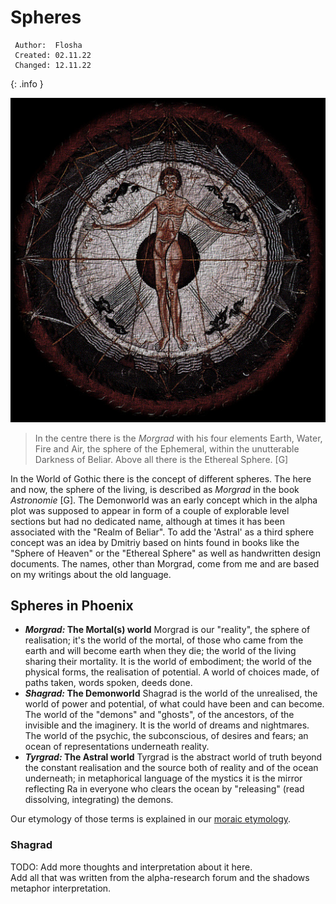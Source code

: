# Spheres

```
 Author:  Flosha  
 Created: 02.11.22  
 Changed: 12.11.22  
```
{: .info }

![Medieval Spheres](/_img/lore/spheres4.jpg)

> In the centre there is the *Morgrad* with his four elements Earth, Water, Fire and Air, the sphere of the Ephemeral, within the unutterable Darkness of Beliar. Above all there is the Ethereal Sphere. [G]

In the World of Gothic there is the concept of different spheres. The here and now, the sphere of the living, is described as *Morgrad* in the book *Astronomie* [G]. The Demonworld was an early concept which in the alpha plot was supposed to appear in form of a couple of explorable level sections but had no dedicated name, although at times it has been associated with the "Realm of Beliar". To add the 'Astral' as a third sphere concept was an idea by Dmitriy based on hints found in books like the "Sphere of Heaven" or the "Ethereal Sphere" as well as handwritten design documents. The names, other than Morgrad, come from me and are based on my writings about the old language. 

<!-- TOC_PLACEHOLDER -->

## Spheres in Phoenix

* ***Morgrad:* The Mortal(s) world** Morgrad is our "reality", the sphere of realisation; it's the world of the mortal, of those who came from the earth and will become earth when they die; the world of the living sharing their mortality. It is the world of embodiment; the world of the physical forms, the realisation of potential. A world of choices made, of paths taken, words spoken, deeds done.  
* ***Shagrad:* The Demonworld** Shagrad is the world of the unrealised, the world of power and potential, of what could have been and can become. The world of the "demons" and "ghosts", of the ancestors, of the invisible and the imaginery. It is the world of dreams and nightmares. The world of the psychic, the subconscious, of desires and fears; an ocean of representations underneath reality.  
* ***Tyrgrad:* The Astral world** Tyrgrad is the abstract world of truth beyond the constant realisation and the source both of reality and of the ocean underneath; in metaphorical language of the mystics it is the mirror reflecting Ra in everyone who clears the ocean by "releasing" (read dissolving, integrating) the demons.  

Our etymology of those terms is explained in our [moraic etymology](). 



### Shagrad 

TODO: Add more thoughts and interpretation about it here.  
Add all that was written from the alpha-research forum and the shadows metaphor interpretation.  

<!-- Klaus ideas:
11.09.2024
To take someone into the shadows can mean "nothing" but also can mean taking him away from the light. Also grim and rather hell-like. [...] The worst part about hell is being away from God in the darkness.

-->



<style>

    .article ul {
        padding-left: 0;
    }
        .article ul li {
            list-style: none;
            padding: 1.4em 1.5em;
            margin-bottom: 1.5em;
        }
            .article ul li strong {
                display: block; 
                font-weight: normal;
                margin-bottom: 0.8em;
                padding-bottom: 1em;
                letter-spacing: 0.2em;
                font-size: 14px;
                width: 100%;
                border-bottom: 1px solid var(--silver);
            }

            .article ul li em {
                font-weight: normal;
                font-style: normal;
                text-transform: uppercase;
            }

            .article ul li:nth-child(1) {
                background: var(--darker);
            }

            .article ul li:nth-child(2) {
                background: var(--water);
            }

            .article ul li:nth-child(3) {
                background: var(--darkblood);
            }


</style>
